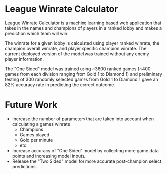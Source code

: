 # League Winrate Calculator
League Winrate Calculator is a machine learning based web application that takes in the names and champions of players in a ranked lobby and makes a prediction which team will win.

The winrate for a given lobby is calculated using player ranked winrate, the champion overall winrate, and player specific champion winrate. The current deployed version of the model was trained without any enemy player information.

The "One Sided" model was trained using ~3600 ranked games (~400 games from each division ranging from Gold 1 to Diamond 1) and preliminary testing of 300 randomly selected games from Gold 1 to Diamond 1 gave an 82% accuracy rate in predicting the correct outcome.

# Future Work
* Increase the number of parameters that are taken into account when calculating a games winrate
    * Champions
    * Games played
    * Gold per minute
    * etc.
* Increase accuracy of "One Sided" model by collecting more game data points and increasing model inputs.
* Release the "Two Sided" model for more accurate post-champion select predictions.
